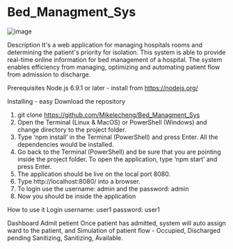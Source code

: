 # Bed_Managment_Sys

![image](https://user-images.githubusercontent.com/108938551/200254039-bba5381d-664f-47d2-aff8-618bfafd7c42.png)

Description 
It's a web application for managing hospitals rooms and determining the patient's priority for isolation. 
This system is able to provide real-time online information for bed management of a hospital. The system enables efficiency from managing, optimizing and automating patient flow from admission to discharge.

Prerequisites
Node.js 6.9.1 or later - install from https://nodejs.org/

Installing - easy
Download the repository
1. git clone https://github.com/Mikelecheng/Bed_Managment_Sys
2. Open the Terminal (Linux & MacOS) or PowerShell (Windows) and change directory to the project folder.
3. Type ‘npm install’ in the Terminal (PowerShell) and press Enter. All the dependencies would be installed.
4. Go back to the Terminal (PowerShell) and be sure that you are pointing inside the project folder. To open the application, type ‘npm start’ and press Enter.
5. The application should be live on the local port 8080.
6. Type http://localhost:8080/ into a browser.
7. To login use the username: admin and the password: admin
8. Now you should be inside the application

How to use it
Login
username: user1
password: user1

Dashboard
Admit petient
Once patient has admitted, system will auto assign ward to the patient, and Simulation of patient flow - Occupied, Discharged pending Sanitizing, Sanitizing, Available.

